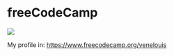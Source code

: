 # freeCodeCamp

<img src="https://upload.wikimedia.org/wikipedia/commons/3/39/FreeCodeCamp_logo.png">

My profile in:  https://www.freecodecamp.org/venelouis